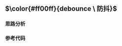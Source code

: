 <!--
 * @Author: fulangren 1746575462@qq.com
 * @Date: 2023-12-06 16:55:19
 * @LastEditors: fulangren 1746575462@qq.com
 * @LastEditTime: 2023-12-06 17:31:50
 * @FilePath: \question-Interview\handWriting\007-debounce\README.md
 * @Description: 这是默认设置,请设置`customMade`, 打开koroFileHeader查看配置 进行设置: https://github.com/OBKoro1/koro1FileHeader/wiki/%E9%85%8D%E7%BD%AE
-->
## $\color{#ff00ff}{debounce \ 防抖}$

### 思路分析

### 参考代码
```
```